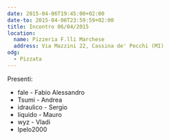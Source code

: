 ```yaml
---
date: 2015-04-06T19:45:00+02:00
date-to: 2015-04-06T23:59:59+02:00
title: Incontro 06/04/2015
location:
  name: Pizzeria F.lli Marchese
  address: Via Mazzini 22, Cassina de' Pecchi (MI)
odg:
  - Pizzata
---
```


Presenti:

* fale - Fabio Alessandro
* Tsumi - Andrea
* idraulico - Sergio
* liquido - Mauro
* wyz  - Vladi
* lpelo2000
